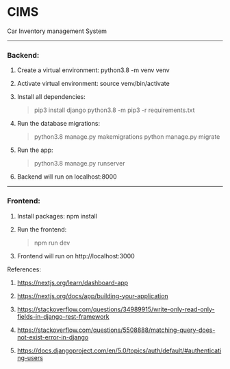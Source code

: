 # CIMS
Car Inventory management System


_________________
<h3>Backend:</h3>

1. Create a virtual environment: python3.8 -m venv venv

2. Activate virtual environment: source venv/bin/activate

3. Install all dependencies: 
    > pip3 install django
    > python3.8 -m pip3 -r requirements.txt

4. Run the database migrations: 
    > python3.8 manage.py makemigrations
    > python manage.py migrate

5. Run the app: 
    > python3.8 manage.py runserver
    
6. Backend will run on localhost:8000


__________________
<h3>Frontend:</h3>

1. Install packages: npm install

2. Run the frontend:
    > npm run dev

3. Frontend will run on http://localhost:3000


References:
1. https://nextjs.org/learn/dashboard-app

2. https://nextjs.org/docs/app/building-your-application

3. https://stackoverflow.com/questions/34989915/write-only-read-only-fields-in-django-rest-framework 

4. https://stackoverflow.com/questions/5508888/matching-query-does-not-exist-error-in-django 

5. https://docs.djangoproject.com/en/5.0/topics/auth/default/#authenticating-users 